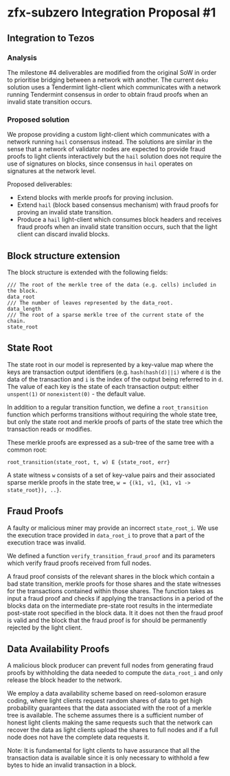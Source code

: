 # zfx-subzero Integration Proposal #1
## Integration to Tezos

### Analysis
The milestone #4 deliverables are modified from the original SoW in order to prioritise bridging between a network with another. The current `deku` solution uses a Tendermint light-client which communicates with a network running Tendermint consensus in order to obtain fraud proofs when an invalid state transition occurs.

### Proposed solution
We propose providing a custom light-client which communicates with a network running `hail` consensus instead. The solutions are similar in the sense that a network of validator nodes are expected to provide fraud proofs to light clients interactively but the `hail` solution does not require the use of signatures on blocks, since consensus in `hail` operates on signatures at the network level.

Proposed deliverables:

* Extend blocks with merkle proofs for proving inclusion.
* Extend `hail` (block based consensus mechanism) with fraud proofs for proving an invalid state transition.
* Produce a `hail` light-client which consumes block headers and receives fraud proofs when an invalid state transition occurs, such that the light client can discard invalid blocks.

## Block structure extension

The block structure is extended with the following fields:
```
/// The root of the merkle tree of the data (e.g. cells) included in the block.
data_root
/// The number of leaves represented by the data_root.
data_length
/// The root of a sparse merkle tree of the current state of the chain.
state_root
```

## State Root

The state root in our model is represented by a key-value map where the keys are transaction output identifiers (e.g. `hash(hash(d)||i)` where `d` is the data of the transaction and `i` is the index of the output being referred to in `d`. The value of each key is the state of each transaction output: either `unspent(1)` or `nonexistent(0)` - the default value.

In addition to a regular transition function, we define a `root_transition` function which performs transitions without requiring the whole state tree, but only the state root and merkle proofs of parts of the state tree which the transaction reads or modifies.

These merkle proofs are expressed as a sub-tree of the same tree with a common root:
```
root_transition(state_root, t, w) E {state_root, err}
```

A state witness `w` consists of a set of key-value pairs and their associated sparse merkle proofs in the state tree, `w = {(k1, v1, {k1, v1 -> state_root}), ..}`.

## Fraud Proofs

A faulty or malicious miner may provide an incorrect `state_root_i`. We use the execution trace provided in `data_root_i` to prove that a part of the execution trace was invalid.

We defined a function `verify_transition_fraud_proof` and its parameters which verify fraud proofs received from full nodes.

A fraud proof consists of the relevant shares in the block which contain a bad state transition, merkle proofs for those shares and the state witnesses for the transactions contained within those shares. The function takes as input a fraud proof and checks if applying the transactions in a period of the blocks data on the intermediate pre-state root results in the intermediate post-state root specified in the block data. It it does not then the fraud proof is valid and the block that the fraud proof is for should be permanently rejected by the light client.

## Data Availability Proofs

A malicious block producer can prevent full nodes from generating fraud proofs by withholding the data needed to compute the `data_root_i` and only release the block header to the network.

We employ a data availability scheme based on reed-solomon erasure coding, where light clients request random shares of data to get high probability guarantees that the data associated with the root of a merkle tree is available. The scheme assumes there is a sufficient number of honest light clients making the same requests such that the network can recover the data as light clients upload the shares to full nodes and if a full node does not have the complete data requests it.

Note: It is fundamental for light clients to have assurance that all the transaction data is available since it is only necessary to withhold a few bytes to hide an invalid transaction in a block.
